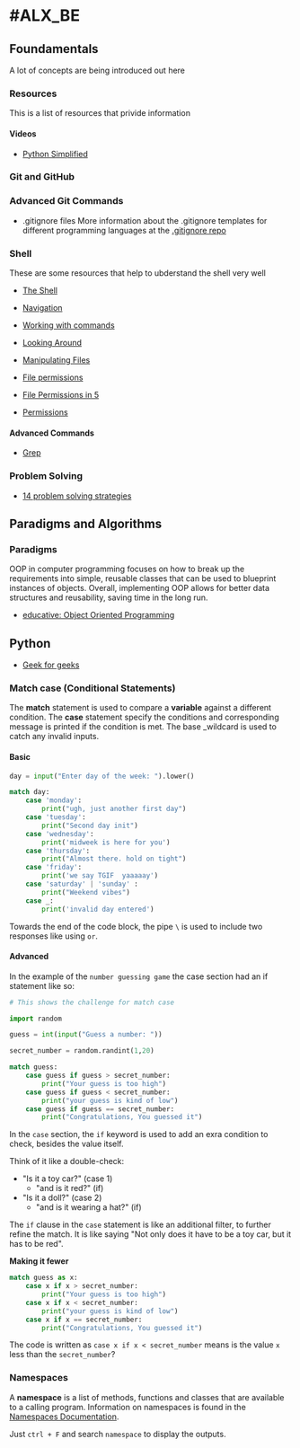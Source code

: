 # #ALX_BE

## Foundamentals
A lot of concepts are being introduced out here

### Resources
This is a list of resources that privide information

#### Videos
 - [Python Simplified](https://www.youtube.com/@PythonSimplified)

### Git and GitHub

### Advanced Git Commands
- .gitignore files
More information about the .gitignore templates for different programming
languages at the [.gitignore repo](https://github.com/github/gitignore)

### Shell
These are some resources that help to ubderstand the shell very well

- [The Shell](http://linuxcommand.org/lc3_lts0010.php)

- [Navigation](http://linuxcommand.org/lc3_lts0020.php)

- [Working with commands](http://linuxcommand.org/lc3_lts0060.php)

- [Looking Around](http://linuxcommand.org/lc3_lts0030.php)

- [Manipulating Files](http://linuxcommand.org/lc3_lts0050.php)

- [File permissions](https://linuxize.com/post/understanding-linux-file-permissions/)

- [File Permissions in 5](https://www.youtube.com/watch?v=LnKoncbQBsM)

- [Permissions](http://linuxcommand.org/lc3_lts0090.php)

#### Advanced Commands
- [Grep](https://www.gnu.org/software/grep/manual/grep.html)

### Problem Solving
- [14 problem solving strategies](https://www.indeed.com/career-advice/career-development/problem-solving-strategies)

## Paradigms and Algorithms

### Paradigms
OOP in computer programming focuses on how to break up the requirements into simple, reusable classes that can be used to blueprint instances of objects. Overall, implementing OOP allows for better data structures and reusability, saving time in the long run.

- [educative: Object Oriented Programming](https://www.educative.io/blog/object-oriented-programming)

## Python

- [Geek for geeks](https://www.geeksforgeeks.org/introduction-to-python/)

### Match case (Conditional Statements)

The __match__ statement is used to compare a **variable** against a different condition.
The __case__ statement specify the conditions and corresponding message is printed if the condition is met.
The base _wildcard is used to catch any invalid inputs.

#### Basic

```py
day = input("Enter day of the week: ").lower()

match day:
    case 'monday':
        print("ugh, just another first day")
    case 'tuesday':
        print("Second day init")
    case 'wednesday':
        print('midweek is here for you')
    case 'thursday':
        print("Almost there. hold on tight")
    case 'friday':
        print('we say TGIF  yaaaaay')
    case 'saturday' | 'sunday' :
        print("Weekend vibes")
    case _:
        print('invalid day entered')
```
Towards the end of the code block, the pipe `\` is used to include two responses like using `or`.

#### Advanced
In the example of the `number guessing game` the case section had an if statement like so:

```py
# This shows the challenge for match case

import random

guess = int(input("Guess a number: "))

secret_number = random.randint(1,20)

match guess:
    case guess if guess > secret_number:
        print("Your guess is too high")
    case guess if guess < secret_number:
        print("your guess is kind of low")
    case guess if guess == secret_number:
        print("Congratulations, You guessed it")
```
In the `case` section, the `if` keyword is used to add an exra condition to check, besides the value itself.

Think of it like a double-check:
 - "Is it a toy car?" (case 1)
    - "and is it red?" (if)
 - "Is it a doll?" (case 2)
    - "and is it wearing a hat?" (if)

The `if` clause in the `case` statement is like an additional filter, to further refine the match. It is like saying "Not only does it have to be a toy car, but it has to be red".

**Making it fewer**
```py
match guess as x:
    case x if x > secret_number:
        print("Your guess is too high")
    case x if x < secret_number:
        print("your guess is kind of low")
    case x if x == secret_number:
        print("Congratulations, You guessed it")
```

The code is written as 
`case x if x < secret_number` means 
is the value `x` less than the `secret_number`?

### Namespaces
A **namespace** is a list of methods, functions and classes that are available to a calling program.
Information on namespaces is found in the [Namespaces Documentation](https://docs.python.org/3/faq/programming.html).

Just `ctrl + F` and search `namespace` to display the outputs.



